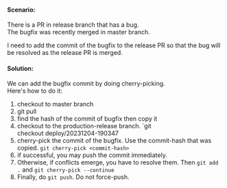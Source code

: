 #### Scenario:

There is a PR in release branch that has a bug.  
The bugfix was recently merged in master branch.

I need to add the commit of the bugfix to the release PR so that the bug will be resolved as the release PR is merged.

#### Solution:

We can add the bugfix commit by doing cherry-picking.  
Here's how to do it:

1. checkout to master branch
2. git pull
3. find the hash of the commit of bugfix then copy it
4. checkout to the production-release branch. `git checkout deploy/20231204-190347
5. cherry-pick the commit of the bugfix. Use the commit-hash that was copied. `git cherry-pick <commit-hash>`
6. if successful, you may push the commit immediately.
7. Otherwise, if conflicts emerge, you have to resolve them. Then `git add .` and `git cherry-pick --continue`
8. Finally, do `git push`. Do not force-push.